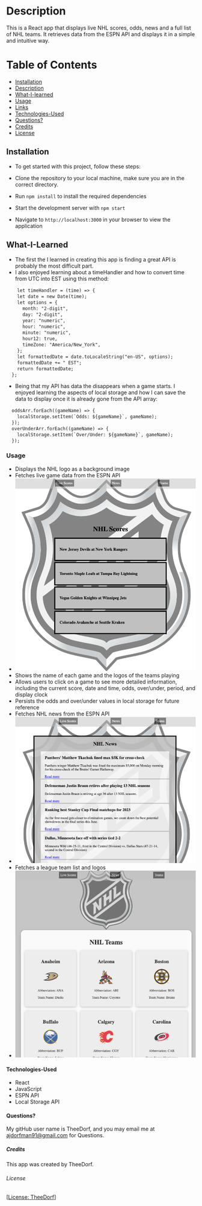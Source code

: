 # Description

This is a React app that displays live NHL scores, odds, news and a full list of NHL teams. It retrieves data from the ESPN API and displays it in a simple and intuitive way.

# Table of Contents
- [Installation](#Installation)
- [Description](#Description)
- [What-I-learned](#What-I-Learned)
- [Usage](#Usage)
- [Links](#Links)
- [Technologies-Used](#Technologies-Used)
- [Questions?](#Questions?)
- [Credits](#Credits)
- [License](#License)
## Installation

* To get started with this project, follow these steps:

* Clone the repository to your local machine, make sure you are in the correct directory.
* Run `npm install` to install the required dependencies
* Start the development server with `npm start`
* Navigate to `http://localhost:3000` in your browser to view the application

## What-I-Learned
* The first the I learned in creating this app is finding a great API is probably the most difficult part.
* I also enjoyed learning about a timeHandler and how to convert time from UTC into EST using this method: 
```
    let timeHandler = (time) => {
    let date = new Date(time);
    let options = {
      month: "2-digit",
      day: "2-digit",
      year: "numeric",
      hour: "numeric",
      minute: "numeric",
      hour12: true,
      timeZone: "America/New_York",
    };
    let formattedDate = date.toLocaleString("en-US", options);
    formattedDate += " EST";
    return formattedDate;
  };
```

* Being that my API has data the disappears when a game starts. I enjoyed learning the aspects of local storage and how I can save the data to display once it is already gone from the API array:
```
  oddsArr.forEach((gameName) => {
    localStorage.setItem(`Odds: ${gameName}`, gameName);
  });
  overUnderArr.forEach((gameName) => {
    localStorage.setItem(`Over/Under: ${gameName}`, gameName);
  });
  ```

### Usage

* Displays the NHL logo as a background image
* Fetches live game data from the ESPN API
* ![LiveScores](./src/assets/livescoresMain.png)
* Shows the name of each game and the logos of the teams playing
* Allows users to click on a game to see more detailed information, including the current score, date and time, odds, over/under, period, and display clock
* Persists the odds and over/under values in local storage for future reference
* Fetches NHL news from the ESPN API
* ![News Photo](./src/assets/NewsPic.png)
* Fetches a league team list and logos 
* ![TeamsList](./src/assets/TeamsListPic.png)

#### Technologies-Used
* React
* JavaScript
* ESPN API
* Local Storage API

#### Questions?
My gitHub user name is TheeDorf, and you may email me at ajdorfman91@gmail.com for Questions.
##### Credits
This app was created by TheeDorf. 
###### License
[[License: TheeDorf](./src/assets/TheeDorfMITLic.rtf)]


